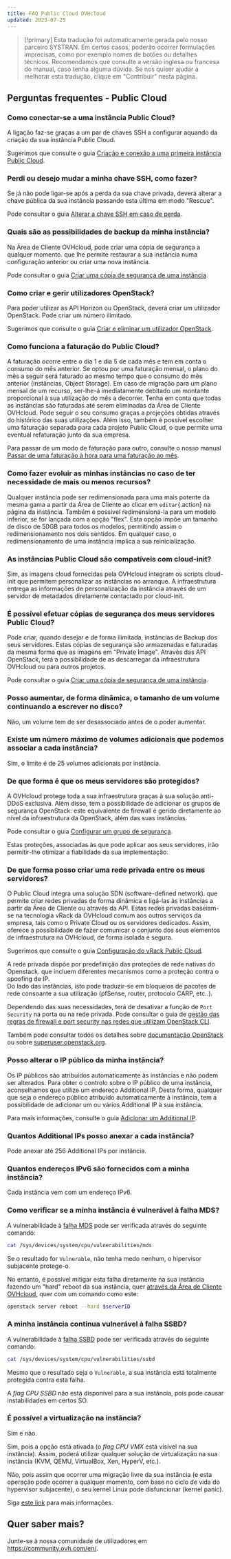 ```yaml
---
title: FAQ Public Cloud OVHcloud
updated: 2023-07-25
---
```


> [!primary]
> Esta tradução foi automaticamente gerada pelo nosso parceiro SYSTRAN. Em certos casos, poderão ocorrer formulações imprecisas, como por exemplo nomes de botões ou detalhes técnicos. Recomendamos que consulte a versão inglesa ou francesa do manual, caso tenha alguma dúvida. Se nos quiser ajudar a melhorar esta tradução, clique em "Contribuir" nesta página.
>

## Perguntas frequentes - Public Cloud

### Como conectar-se a uma instância Public Cloud?

A ligação faz-se graças a um par de chaves SSH a configurar aquando da criação da sua instância Public Cloud.

Sugerimos que consulte o guia [Criação e conexão a uma primeira instância Public Cloud](/pages/platform/public-cloud/public-cloud-first-steps).

### Perdi ou desejo mudar a minha chave SSH, como fazer?

Se já não pode ligar-se após a perda da sua chave privada, deverá alterar a chave pública da sua instância passando esta última em modo "Rescue".

Pode consultar o guia [Alterar a chave SSH em caso de perda](/pages/platform/public-cloud/replacing_lost_ssh_key).

### Quais são as possibilidades de backup da minha instância?

Na Área de Cliente OVHcloud, pode criar uma cópia de segurança a qualquer momento. que lhe permite restaurar a sua instância numa configuração anterior ou criar uma nova instância.

Pode consultar o guia [Criar uma cópia de segurança de uma instância](/pages/platform/public-cloud/save_an_instance).

### Como criar e gerir utilizadores OpenStack?  

Para poder utilizar as API Horizon ou OpenStack, deverá criar um utilizador OpenStack. Pode criar um número ilimitado.

Sugerimos que consulte o guia [Criar e eliminar um utilizador OpenStack](/pages/platform/public-cloud/create_and_delete_a_user).

### Como funciona a faturação do Public Cloud?

A faturação ocorre entre o dia 1 e dia 5 de cada mês e tem em conta o consumo do mês anterior. Se optou por uma faturação mensal, o plano do mês a seguir será faturado ao mesmo tempo que o consumo do mês anterior (instâncias, Object Storage). Em caso de migração para um plano mensal de um recurso, ser-lhe-á imediatamente debitado um montante proporcional à sua utilização do mês a decorrer.
Tenha em conta que todas as instâncias são faturadas até serem eliminadas da Área de Cliente OVHcloud.
Pode seguir o seu consumo graças a projeções obtidas através do histórico das suas utilizações. Além isso, também é possível escolher uma faturação separada para cada projeto Public Cloud, o que permite uma eventual refaturação junto da sua empresa.

Para passar de um modo de faturação para outro, consulte o nosso manual [Passar de uma faturação à hora para uma faturação ao mês](/pages/platform/public-cloud/changing_hourly_monthly_billing).

### Como fazer evoluir as minhas instâncias no caso de ter necessidade de mais ou menos recursos?

Qualquer instância pode ser redimensionada para uma mais potente da mesma gama a partir da Área de Cliente ao clicar em `editar`{.action} na página da instância. Também é possível redimensioná-la para um modelo inferior, se for lançada com a opção "flex". Esta opção impõe um tamanho de disco de 50GB para todos os modelos, permitindo assim o redimensionamento nos dois sentidos.
Em qualquer caso, o redimensionamento de uma instância implica a sua reinicialização.

### As instâncias Public Cloud são compatíveis com cloud-init?

Sim, as imagens cloud fornecidas pela OVHcloud integram os scripts cloud-init que permitem personalizar as instâncias no arranque. A infraestrutura entrega as informações de personalização da instância através de um servidor de metadados diretamente contactado por cloud-init.

### É possível efetuar cópias de segurança dos meus servidores Public Cloud?

Pode criar, quando desejar e de forma ilimitada, instâncias de Backup dos seus servidores. Estas cópias de segurança são armazenadas e faturadas da mesma forma que as imagens em "Private Image". Através das API OpenStack, terá a possibilidade de as descarregar da infraestrutura OVHcloud ou para outros projetos.

Pode consultar o guia [Criar uma cópia de segurança de uma instância](/pages/platform/public-cloud/save_an_instance).

### Posso aumentar, de forma dinâmica, o tamanho de um volume continuando a escrever no disco?

Não, um volume tem de ser desassociado antes de o poder aumentar.

### Existe um número máximo de volumes adicionais que podemos associar a cada instância?

Sim, o limite é de 25 volumes adicionais por instância.

### De que forma é que os meus servidores são protegidos?

A OVHcloud protege toda a sua infraestrutura graças à sua solução anti-DDoS exclusiva. Além disso, tem a possibilidade de adicionar os grupos de segurança OpenStack: este equivalente de firewall é gerido diretamente ao nível da infraestrutura da OpenStack, além das suas instâncias.

Pode consultar o guia [Configurar um grupo de segurança](/pages/platform/public-cloud/setup_security_group).

Estas proteções, associadas às que pode aplicar aos seus servidores, irão permitir-lhe otimizar a fiabilidade da sua implementação.

### De que forma posso criar uma rede privada entre os meus servidores?

O Public Cloud integra uma solução SDN (software-defined network). que permite criar redes privadas de forma dinâmica e ligá-las às instâncias a partir da Área de Cliente ou através da API.
Estas redes privadas baseiam-se na tecnologia vRack da OVHcloud comum aos outros serviços da empresa, tais como o Private Cloud ou os servidores dedicados. Assim, oferece a possibilidade de fazer comunicar o conjunto dos seus elementos de infraestrutura na OVHcloud, de forma isolada e segura.

Sugerimos que consulte o guia [Configuração do vRack Public Cloud](/pages/platform/network-services/getting-started-07-creating-vrack).

A rede privada dispõe por predefinição das proteções de rede nativas do Openstack. que incluem diferentes mecanismos como a proteção contra o spoofing de IP.<br>
Do lado das instâncias, isto pode traduzir-se em bloqueios de pacotes de rede consoante a sua utilização (pfSense, router, protocolo CARP, etc..).

Dependendo das suas necessidades, terá de desativar a função de `Port Security` na porta ou na rede privada.
Pode consultar o guia de [gestão das regras de firewall e port security nas redes que utilizam OpenStack CLI](/pages/platform/public-cloud/security_group_private_network).

Também pode consultar todos os detalhes sobre [documentação OpenStack](https://docs.openstack.org/developer/dragonflow/specs/mac_spoofing.html) ou sobre [superuser.openstack.org](https://superuser.openstack.org/articles/managing-port-level-security-openstack/).

### Posso alterar o IP público da minha instância?

Os IP públicos são atribuídos automaticamente às instâncias e não podem ser alterados. Para obter o controlo sobre o IP público de uma instância, aconselhamos que utilize um endereço Additional IP. Desta forma, qualquer que seja o endereço público atribuído automaticamente à instância, tem a possibilidade de adicionar um ou vários Additional IP à sua instância.

Para mais informações, consulte o guia [Adicionar um Additional IP](/pages/platform/network-services/additional-ip-buy).

### Quantos Additional IPs posso anexar a cada instância?

Pode anexar até 256 Additional IPs por instância.

### Quantos endereços IPv6 são fornecidos com a minha instância?

Cada instância vem com um endereço IPv6.

### Como verificar se a minha instância é vulnerável à falha MDS?

A vulnerabilidade à [falha MDS](https://www.kernel.org/doc/html/latest/admin-guide/hw-vuln/mds.html) pode ser verificada através do seguinte comando:

```bash
cat /sys/devices/system/cpu/vulnerabilities/mds
```

Se o resultado for `Vulnerable`, não tenha medo nenhum, o hipervisor subjacente protege-o.

No entanto, é possível mitigar esta falha diretamente na sua instância fazendo um "hard" reboot da sua instância, quer [através da Área de Cliente OVHcloud](/pages/platform/public-cloud/first_steps_with_public_cloud_instance), quer com um comando como este:

```bash
openstack server reboot --hard $serverID
```

### A minha instância continua vulnerável à falha SSBD?

A vulnerabilidade à [falha SSBD](https://www.kernel.org/doc/html/latest/userspace-api/spec_ctrl.html) pode ser verificada através do seguinte comando:

```bash
cat /sys/devices/system/cpu/vulnerabilities/ssbd
```

Mesmo que o resultado seja o `Vulnerable`, a sua instância está totalmente protegida contra esta falha.

A *flag CPU SSBD* não está disponível para a sua instância, pois pode causar instabilidades em certos SO.

### É possível a virtualização na instância?

Sim e não.

Sim, pois a opção está ativada (o *flag CPU VMX* está visível na sua instância). Assim, poderá utilizar qualquer solução de virtualização na sua instância (KVM, QEMU, VirtualBox, Xen, HyperV, etc.).

Não, pois assim que ocorrer uma migração livre da sua instância (e esta operação pode ocorrer a qualquer momento, com base no ciclo de vida do hypervisor subjacente), o seu kernel Linux pode disfuncionar (kernel panic).

Siga [este link](https://www.linux-kvm.org/page/Nested_Guests#Limitations) para mais informações.

## Quer saber mais?

Junte-se à nossa comunidade de utilizadores em <https://community.ovh.com/en/>.
